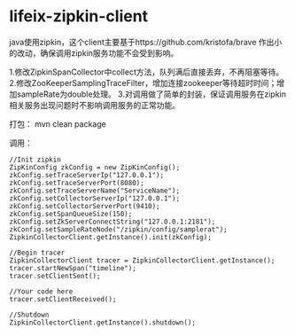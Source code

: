 lifeix-zipkin-client
====================

java使用zipkin，这个client主要基于https://github.com/kristofa/brave 作出小的改动，确保调用zipkin服务功能不会受到影响。

1.修改ZipkinSpanCollector中collect方法，队列满后直接丢弃，不再阻塞等待。
2.修改ZooKeeperSamplingTraceFilter，增加连接zookeeper等待超时时间；增加sampleRate为double处理。
3.对调用做了简单的封装，保证调用服务在zipkin相关服务出现问题时不影响调用服务的正常功能。

打包：
	mvn clean package

调用：

 	//Init zipkin
	ZipKinConfig zkConfig = new ZipKinConfig();
	zkConfig.setTraceServerIp("127.0.0.1");
	zkConfig.setTraceServerPort(8080);
	zkConfig.setTraceServerName("ServiceName");
	zkConfig.setCollectorServerIp("127.0.0.1");
	zkConfig.setCollectorServerPort(9410);
	zkConfig.setSpanQueueSize(150);
	zkConfig.setZkServerConnectString("127.0.0.1:2181");
	zkConfig.setSampleRateNode("/zipkin/config/samplerat");
	ZipkinCollectorClient.getInstance().init(zkConfig);
	
	//Begin tracer
	ZipkinCollectorClient tracer = ZipkinCollectorClient.getInstance();
	tracer.startNewSpan("timeline");
	tracer.setClientSent();
	
	//Your code here
	tracer.setClientReceived();
	
	//Shutdown
	ZipkinCollectorClient.getInstance().shutdown();
